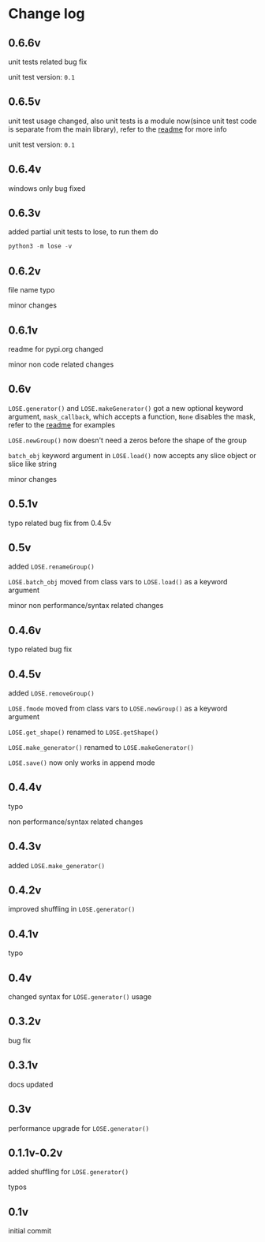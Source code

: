 # Change log

## 0.6.6v
unit tests related bug fix

unit test version: `0.1`

## 0.6.5v
unit test usage changed, also unit tests is a module now(since unit test code is separate from the main library), refer to the [readme](README.md/#unit-tests) for more info

unit test version: `0.1`

## 0.6.4v
windows only bug fixed

## 0.6.3v
added partial unit tests to lose, to run them do
```python
python3 -m lose -v
```

## 0.6.2v
file name typo

minor changes

## 0.6.1v
readme for pypi.org changed

minor non code related changes

## 0.6v
`LOSE.generator()` and `LOSE.makeGenerator()` got a new optional keyword argument, `mask_callback`, which accepts a function, `None` disables the mask, refer to the [readme](README.md/#generator-details) for examples

`LOSE.newGroup()` now doesn't need a zeros before the shape of the group

`batch_obj` keyword argument in `LOSE.load()` now accepts any slice object or slice like string

minor changes

## 0.5.1v
typo related bug fix from 0.4.5v

## 0.5v
added `LOSE.renameGroup()`

`LOSE.batch_obj` moved from class vars to `LOSE.load()` as a keyword argument

minor non performance/syntax related changes

## 0.4.6v
typo related bug fix

## 0.4.5v
added `LOSE.removeGroup()`

`LOSE.fmode` moved from class vars to `LOSE.newGroup()` as a keyword argument

`LOSE.get_shape()` renamed to `LOSE.getShape()`

`LOSE.make_generator()` renamed to `LOSE.makeGenerator()`

`LOSE.save()` now only works in append mode

## 0.4.4v
typo

non performance/syntax related changes

## 0.4.3v
added `LOSE.make_generator()`

## 0.4.2v
improved shuffling in `LOSE.generator()`

## 0.4.1v
typo

## 0.4v
changed syntax for `LOSE.generator()` usage

## 0.3.2v
bug fix

## 0.3.1v
docs updated

## 0.3v
performance upgrade for `LOSE.generator()`

## 0.1.1v-0.2v
added shuffling for `LOSE.generator()`

typos

## 0.1v

initial commit